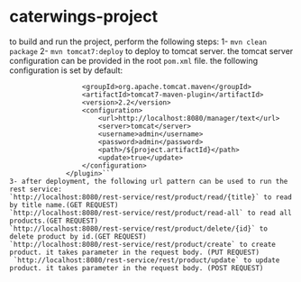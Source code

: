 # caterwings-project

to build and run the project, perform the following steps:
  1- `mvn clean package`
  2- `mvn tomcat7:deploy` to deploy to tomcat server. the tomcat server configuration can be provided in the root `pom.xml` file.
  the following configuration is set by default:
  ```<plugin>
                    <groupId>org.apache.tomcat.maven</groupId>
                    <artifactId>tomcat7-maven-plugin</artifactId>
                    <version>2.2</version>
                    <configuration>
                        <url>http://localhost:8080/manager/text</url>
                        <server>tomcat</server>
                        <username>admin</username>
                        <password>admin</password>
                        <path>/${project.artifactId}</path>
                        <update>true</update>
                    </configuration>
                </plugin>```
  3- after deployment, the following url pattern can be used to run the rest service:
  `http://localhost:8080/rest-service/rest/product/read/{title}` to read by title name.(GET REQUEST)
  `http://localhost:8080/rest-service/rest/product/read-all` to read all products.(GET REQUEST)
  `http://localhost:8080/rest-service/rest/product/delete/{id}` to delete product by id.(GET REQUEST)
  `http://localhost:8080/rest-service/rest/product/create` to create product. it takes parameter in the request body. (PUT REQUEST)
   `http://localhost:8080/rest-service/rest/product/update` to update product. it takes parameter in the request body. (POST REQUEST)
